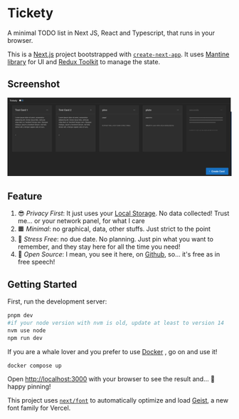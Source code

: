 # Tickety

A minimal TODO list in Next JS, React and Typescript, that runs in your browser.

This is a [Next.js](https://nextjs.org) project bootstrapped with [`create-next-app`](https://nextjs.org/docs/app/api-reference/cli/create-next-app).
It uses [Mantine library](https://mantine.dev/) for UI and [Redux Toolkit](https://redux-toolkit.js.org/) to manage the state.

## Screenshot
![Tickety Screenshot](./assets/tickety-screenshot.png)

## Feature

1. 😎 _Privacy First_: It just uses your [Local Storage](https://developer.mozilla.org/en-US/docs/Web/API/Web_Storage_API). No data collected! Trust me... or your network panel, for what I care
1. 🟧 _Minimal_: no graphical, data, other stuffs. Just strict to the point
1. 🧘 _Stress Free_: no due date. No planning. Just pin what you want to remember, and they stay here for all the time you need!
1. 🤝 _Open Source_: I mean, you see it here, on [Github](https://github.com/CoachGodzup/tickety), so... it's free as in free speech!

## Getting Started

First, run the development server:

```bash
pnpm dev
#if your node version with nvm is old, update at least to version 14
nvm use node
npm run dev
```

If you are a whale lover and you prefer to use [Docker](https://docs.docker.com/get-started/)
, go on and use it!
```bash
docker compose up
```


Open [http://localhost:3000](http://localhost:3000) with your browser to see the result and... 📌 happy pinning!


This project uses [`next/font`](https://nextjs.org/docs/app/building-your-application/optimizing/fonts) to automatically optimize and load [Geist](https://vercel.com/font), a new font family for Vercel.
